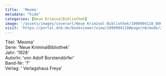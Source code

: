 ```yaml
---
title:  'Meoma'
metadate: "hide"
categories: [Neue KriminalBibliothek]
image: '/assets/images/coverart/Neue Kriminal-Bibliothek/1090904118_00000010.jpg'
visit: 'https://portal.dnb.de/bookviewer/view/1090904118#page/n0/mode/2up'
---
```

Titel: 'Meoma' <br>
Serie: 'Neue KriminalBibliothek' <br>
Jahr: '1928' <br>
AutorIn: 'von Adolf Borstendörfer' <br>
Band-Nr: '?' <br>
Verlag: ' Verlagshaus Freya'